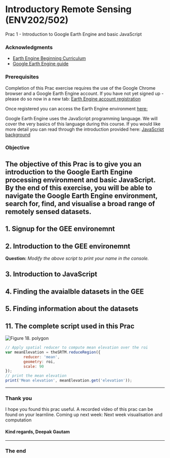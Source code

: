 # Introductory Remote Sensing (ENV202/502)
Prac 1 - Introduction to Google Earth Engine and basic JavaScript


### Acknowledgments 
- [Earth Engine Beginning Curriculum](https://docs.google.com/document/d/1ZxRKMie8dfTvBmUNOO0TFMkd7ELGWf3WjX0JvESZdOE/edit#!)
- [Google Earth Engine guide](https://developers.google.com/earth-engine/guides)


### Prerequisites


Completion of this Prac exercise requires the use of the Google Chrome browser and a Google Earth Engine account. If you have not yet signed up - please do so now in a new tab: [Earth Engine account registration](https://signup.earthengine.google.com/)

Once registered you can access the Earth Engine environment [here:](https://code.earthengine.google.com)

Google Earth Engine uses the JavaScript programming language. We will cover the very basics of this language during this course. If you would like more detail you can read through the introduction provided here: [JavaScript background](https://developers.google.com/earth-engine/tutorials/tutorial_js_01)


### Objective

The objective of this Prac is to give you an introduction to the Google Earth Engine processing environment and basic JavaScript. By the end of this exercise, you will be able to navigate the Google Earth Engine environment, search for, find, and visualise a broad range of remotely sensed datasets. 
---------------------------------------------------
## 1. Signup for the GEE environemnt

## 2. Introduction to the GEE environemnt

**Question:** *Modify the above script to print your name in the console.*

## 3. Introduction to JavaScript

## 4. Finding the avaialble datasets in the GEE

## 5. Finding information about the datasets


## 11. The complete script used in this Prac

![Figure 18. polygon](Prac01/polygon.png)
```JavaScript
// Apply spatial reducer to compute mean elevation over the roi
var meanElevation = theSRTM.reduceRegion({
        reducer: 'mean',
        geometry: roi,
        scale: 90
});
// print the mean elevation
print('Mean elevation', meanElevation.get('elevation'));
```
-------
### Thank you

I hope you found this prac useful. A recorded video of this prac can be found on your learnline.
Coming up next week: Next week visualisation and computation

#### Kind regards, Deepak Gautam
------
### The end